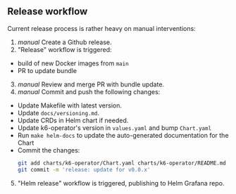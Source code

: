 ## Release workflow

Current release process is rather heavy on manual interventions:

1. _manual_ Create a Github release.
2. "Release" workflow is triggered:
- build of new Docker images from `main`
- PR to update bundle
3. _manual_ Review and merge PR with bundle update.
4. _manual_ Commit and push the following changes:
- Update Makefile with latest version.
- Update `docs/versioning.md`.
- Update CRDs in Helm chart if needed.
- Update k6-operator's version in `values.yaml` and bump `Chart.yaml`
- Run `make helm-docs` to update the auto-generated documentation for the Chart
- Commit the changes:
    ```bash
    git add charts/k6-operator/Chart.yaml charts/k6-operator/README.md charts/k6-operator/values.yaml docs/versioning.md Makefile
    git commit -m 'release: update for v0.0.x'
    ```
5. "Helm release" workflow is triggered, publishing to Helm Grafana repo.
